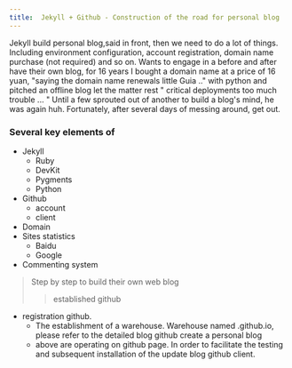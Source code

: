 ```yaml
---
title:  Jekyll + Github - Construction of the road for personal blog
---
```

Jekyll build personal blog,said in front, then we need to do a lot of things. Including environment configuration, account registration, domain name purchase (not required) and so on. Wants to engage in a before and after have their own blog, for 16 years I bought a domain name at a price of 16 yuan, "saying the domain name renewals little Guia .." with python and pitched an offline blog let the matter rest " critical deployments too much trouble ... " Until a few sprouted out of another to build a blog's mind, he was again huh. Fortunately, after several days of messing around, get out.
### Several key elements of
- Jekyll
   - Ruby
   - DevKit
   - Pygments
   - Python
- Github
   - account
   - client
- Domain
- Sites statistics
   - Baidu
   - Google
- Commenting system
> Step by step to build their own web blog
>> established github
- registration github.
    - The establishment of a warehouse. Warehouse named <user name> .github.io, please refer to the detailed blog github create a personal blog 
   - above are operating on github page. In order to facilitate the testing and subsequent installation of the update blog github client.

